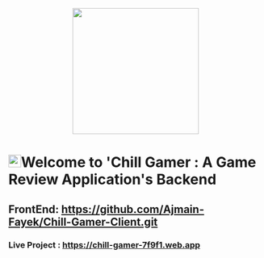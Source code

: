 <p align="center"><img src="https://i.ibb.co.com/Gn3kvJw/favicon.png" height="250px"></p>

# <img src="(https://i.ibb.co.com/Gn3kvJw/favicon.png" height="25px">Welcome to 'Chill Gamer : A Game Review Application's Backend

## FrontEnd: <https://github.com/Ajmain-Fayek/Chill-Gamer-Client.git>

### Live Project : <https://chill-gamer-7f9f1.web.app>
